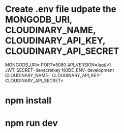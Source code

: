 # Create .env file udpate the MONGODB_URI, CLOUDINARY_NAME, CLOUDINARY_API_KEY, CLOUDINARY_API_SECRET

MONGODB_URI=
PORT=8080
API_VERSION=/api/v1
JWT_SECRET=devscretkey
NODE_ENV=development
CLOUDINARY_NAME=
CLOUDINARY_API_KEY=
CLOUDINARY_API_SECRET=

# npm install

# npm run dev
